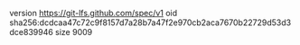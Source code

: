 version https://git-lfs.github.com/spec/v1
oid sha256:dcdcaa47c72c9f8157d7a28b7a47f2e970cb2aca7670b22729d53d3dce839946
size 9009
